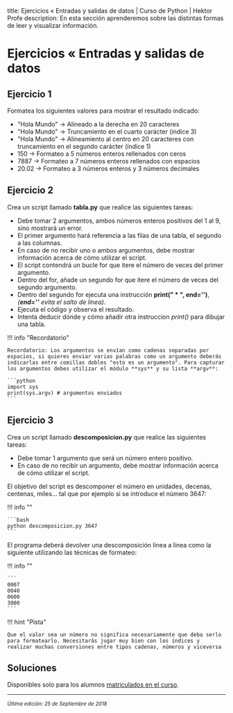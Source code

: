 title: Ejercicios « Entradas y salidas de datos | Curso de Python | Hektor Profe
description: En esta sección aprenderemos sobre las distintas formas de leer y visualizar información.

# Ejercicios « Entradas y salidas de datos

## Ejercicio 1

Formatea los siguientes valores para mostrar el resultado indicado:

* "Hola Mundo" → Alineado a la derecha en 20 caracteres
* "Hola Mundo" → Truncamiento en el cuarto carácter (índice 3)
* "Hola Mundo" → Alineamiento al centro en 20 caracteres con truncamiento en el segundo carácter (índice 1)
* 150 → Formateo a 5 números enteros rellenados con ceros
* 7887 → Formateo a 7 números enteros rellenados con espacios
* 20.02 → Formateo a 3 números enteros y 3 números decimales

## Ejercicio 2

Crea un script llamado **tabla.py** que realice las siguientes tareas:

* Debe tomar 2 argumentos, ambos números enteros positivos del 1 al 9, sino mostrará un error.
* El primer argumento hará referencia a las filas de una tabla, el segundo a las columnas.
* En caso de no recibir uno o ambos argumentos, debe mostrar información acerca de cómo utilizar el script.
* El script contendrá un bucle for que itere el número de veces del primer argumento.
* Dentro del for, añade un segundo for que itere el número de veces del segundo argumento.
* Dentro del segundo for ejecuta una instrucción **print(" * ", end='')**, *(**end=''** evita el salto de línea)*.
* Ejecuta el código y observa el resultado.
* Intenta deducir dónde y cómo añadir otra instruccion *print()* para dibujar una tabla.

!!! info "Recordatorio" 

    Recordatorio: Los argumentos se envían como cadenas separadas por espacios, si quieres enviar varias palabras como un argumento deberás indicarlas entre comillas dobles "esto es un argumento". Para capturar los argumentos debes utilizar el módulo **sys** y su lista **argv**:

    ```python
    import sys
    print(sys.argv) # argumentos enviados
    ```

## Ejercicio 3

Crea un script llamado **descomposicion.py** que realice las siguientes tareas:

* Debe tomar 1 argumento que será un número entero positivo.
* En caso de no recibir un argumento, debe mostrar información acerca de cómo utilizar el script.

El objetivo del script es descomponer el número en unidades, decenas, centenas, miles... tal que por ejemplo si se introduce el número 3647:

!!! info "" 

    ```bash
    python descomposicion.py 3647
    ```

El programa deberá devolver una descomposición línea a línea como la siguiente utilizando las técnicas de formateo:

!!! info "" 

    ```
    0007
    0040
    0600
    3000
    ```

!!! hint "Pista" 

    Que el valor sea un número no significa necesariamente que deba serlo para formatearlo. Necesitarás jugar muy bien con los índices y realizar muchas conversiones entre tipos cadenas, números y viceversa


## Soluciones

Disponibles solo para los alumnos <u>[matriculados en el curso](https://www.hektorprofe.net/cupon/python)</u>.

___
<small class="edited"><i>Última edición: 25 de Septiembre de 2018</i></small>